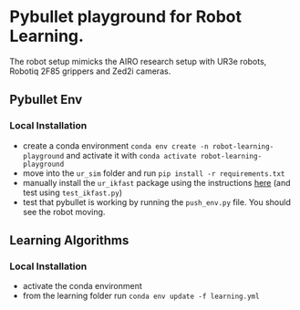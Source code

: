 # Pybullet playground for Robot Learning. 

The robot setup mimicks the AIRO research setup with UR3e robots, Robotiq 2F85 grippers and Zed2i cameras. 

## Pybullet Env 
### Local Installation
- create a conda environment `conda env create -n robot-learning-playground` and activate it with `conda activate robot-learning-playground`
- move into the `ur_sim` folder and run `pip install -r requirements.txt`
- manually install the `ur_ikfast` package using the instructions [here](https://github.com/cambel/ur_ikfast) (and test using `test_ikfast.py`)
- test that pybullet is working by running the `push_env.py` file. You should see the robot moving.

## Learning Algorithms
### Local Installation
- activate the conda environment
- from the learning folder run `conda env update -f learning.yml`